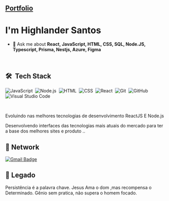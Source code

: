 <h2> <a href="https://portfolio-new-master-oficial.vercel.app/">Portfolio</a> </h2>

<h1 align="left"> I'm Highlander Santos <a href="https://www.linkedin.com/in/highlandersantos/">
<!--   <img align="left" alt="Abhishek's LinkedIN" width="22px" src="https://raw.githubusercontent.com/peterthehan/peterthehan/master/assets/linkedin.svg" /> -->
</a> </h1>


<!-- - 🔥  Desenvolvedor Software [Perfil](https://highlander-portfolio.netlify.app/) -->
 
<!-- - 👨‍💻 All of my projects are available at [maykbrito.dev](https://maykbrito.dev) -->

<!-- - ▶️ I regularly post videos on [youtube.com/raysantos](https://www.youtube.com/channel/UC_wBKh8gWX2YgEzW7YARZSw/videos) -->

- 💬 Ask me about **React, JavaScript, HTML, CSS, SQL, Node.JS, Typescript, Prisma, Nestjs, Azure, Figma** 

<!-- - ⚡ Fun fact **Oneye 😜** -->

<br>

## 🛠 &nbsp;Tech Stack

![JavaScript](https://img.shields.io/badge/-JavaScript-05122A?style=flat&logo=javascript)&nbsp;
![Node.js](https://img.shields.io/badge/-Node.js-05122A?style=flat&logo=node.js)&nbsp;
![HTML](https://img.shields.io/badge/-HTML-05122A?style=flat&logo=HTML5)&nbsp;
![CSS](https://img.shields.io/badge/-CSS-05122A?style=flat&logo=CSS3&logoColor=1572B6)&nbsp;
![React](https://img.shields.io/badge/-React-05122A?style=flat&logo=react)&nbsp;
![Git](https://img.shields.io/badge/-Git-05122A?style=flat&logo=git)&nbsp;
![GitHub](https://img.shields.io/badge/-GitHub-05122A?style=flat&logo=github)&nbsp;
![Visual Studio Code](https://img.shields.io/badge/-Visual%20Studio%20Code-05122A?style=flat&logo=visual-studio-code&logoColor=007ACC)&nbsp;


<br>

Evoluindo nas melhores tecnologias de desenvolvimento ReactJS E Node.js

Desenvolvendo interfaces das tecnologias mais atuais do mercado para ter a base dos melhores sites e produto ..
## 🚀  Network  
[![Gmail Badge](https://img.shields.io/badge/-santosray62@gmail.com-6633cc?style=flat-square&logo=Gmail&logoColor=white&link=mailto:santosray62@gmail.com)](mailto:santosray62@gmail.com)

## 🧭 Legado 
Persistência é a palavra chave.  Jesus Ama o dom ,mas recompensa o Determinado. Gênio sem pratica, não supera o homem focado.




